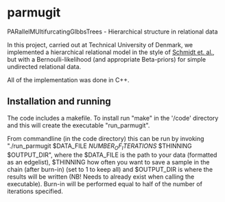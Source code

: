 parmugit
======

PARallelMUltifurcatingGIbbsTrees - Hierarchical structure in relational data

In this project, carried out at Technical University of Denmark, we implemented a hierarchical relational model in the style of [Schmidt et. al.][1], but with a Bernoulli-likelihood (and appropriate Beta-priors) for simple undirected relational data. 

All of the implementation was done in C++.

Installation and running
-------
The code includes a makefile. To install run "make" in the '/code' directory and this will create the executable "run_parmugit".

From commandline (in the code directory) this can be run by invoking "./run_parmugit $DATA_FILE $NUMBER_OF_ITERATIONS$ $THINNING $OUTPUT_DIR", where the $DATA_FILE is the path to your data (formatted as an edgelist), $THINNING how often you want to save a sample in the chain (after burn-in) (set to 1 to keep all) and $OUTPUT_DIR is where the results will be written (NB! Needs to already exist when calling the executable). Burn-in will be performed equal to half of the number of iterations specified.


[1]: http://ieeexplore.ieee.org/xpl/login.jsp?tp=&arnumber=6844498&url=http%3A%2F%2Fieeexplore.ieee.org%2Fxpls%2Fabs_all.jsp%3Farnumber%3D6844498


